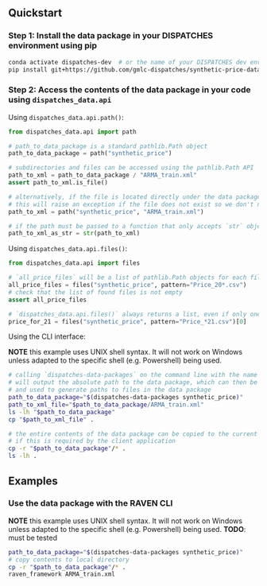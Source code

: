 ## Quickstart

### Step 1: Install the data package in your DISPATCHES environment using pip

```sh
conda activate dispatches-dev  # or the name of your DISPATCHES dev environment
pip install git+https://github.com/gmlc-dispatches/synthetic-price-data
```

### Step 2: Access the contents of the data package in your code using `dispatches_data.api`

Using `dispatches_data.api.path()`:

```py
from dispatches_data.api import path

# path_to_data_package is a standard pathlib.Path object
path_to_data_package = path("synthetic_price")

# subdirectories and files can be accessed using the pathlib.Path API
path_to_xml = path_to_data_package / "ARMA_train.xml"
assert path_to_xml.is_file()

# alternatively, if the file is located directly under the data package directory (i.e. not in a subdirectory):
# this will raise an exception if the file does not exist so we don't need to check explicitly
path_to_xml = path("synthetic_price", "ARMA_train.xml")

# if the path must be passed to a function that only accepts `str` objects, it can be converted using `str()`
path_to_xml_as_str = str(path_to_xml)
```

Using `dispatches_data.api.files()`:

```py
from dispatches_data.api import files

# `all_price_files` will be a list of pathlib.Path objects for each file matching the specified `pattern`
all_price_files = files("synthetic_price", pattern="Price_20*.csv")
# check that the list of found files is not empty
assert all_price_files

# `dispatches_data.api.files()` always returns a list, even if only one file matches
price_for_21 = files("synthetic_price", pattern="Price_*21.csv")[0]
```

Using the CLI interface:

**NOTE** this example uses UNIX shell syntax. It will not work on Windows unless adapted to the specific shell (e.g. Powershell) being used.

```sh
# calling `dispatches-data-packages` on the command line with the name of the data package
# will output the absolute path to the data package, which can then be saved as a shell variable
# and used to generate paths to files in the data package
path_to_data_package="$(dispatches-data-packages synthetic_price)"
path_to_xml_file="$path_to_data_package/ARMA_train.xml"
ls -lh "$path_to_data_package"
cp "$path_to_xml_file" .

# the entire contents of the data package can be copied to the current working directory
# if this is required by the client application
cp -r "$path_to_data_package"/* .
ls -lh .
```

## Examples

### Use the data package with the RAVEN CLI

**NOTE** this example uses UNIX shell syntax. It will not work on Windows unless adapted to the specific shell (e.g. Powershell) being used.
**TODO**: must be tested

```sh
path_to_data_package="$(dispatches-data-packages synthetic_price)"
# copy contents to local directory
cp -r "$path_to_data_package"/* .
raven_framework ARMA_train.xml
```
